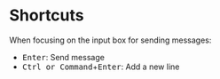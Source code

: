 # Shortcuts

When focusing on the input box for sending messages:

- <kbd>Enter</kbd>: Send message
- <kbd>Ctrl or Command</kbd>+<kbd>Enter</kbd>: Add a new line
